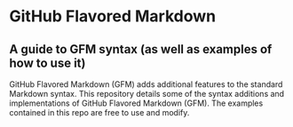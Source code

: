 # GitHub Flavored Markdown
## A guide to GFM syntax (as well as examples of how to use it)

GitHub Flavored Markdown (GFM) adds additional features to the standard Markdown syntax. 
This repository details some of the syntax additions and implementations of GitHub Flavored Markdown (GFM). 
The examples contained in this repo are free to use and modify.